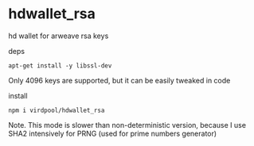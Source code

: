 # hdwallet_rsa
hd wallet for arweave rsa keys

deps
```
apt-get install -y libssl-dev
```

Only 4096 keys are supported, but it can be easily tweaked in code

install
```
npm i virdpool/hdwallet_rsa
```

Note. This mode is slower than non-deterministic version, because I use SHA2 intensively for PRNG (used for prime numbers generator)
